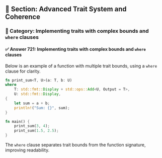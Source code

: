 ## 📘 Section: Advanced Trait System and Coherence  
### 🔹 Category: Implementing traits with complex bounds and `where` clauses  
#### ✅ Answer 721: Implementing traits with complex bounds and `where` clauses

Below is an example of a function with multiple trait bounds, using a `where` clause for clarity.

```rust
fn print_sum<T, U>(a: T, b: U)
where
    T: std::fmt::Display + std::ops::Add<U, Output = T>,
    U: std::fmt::Display,
{
    let sum = a + b;
    println!("Sum: {}", sum);
}

fn main() {
    print_sum(3, 4);
    print_sum(1.5, 2.5);
}
```

The `where` clause separates trait bounds from the function signature, improving readability.
